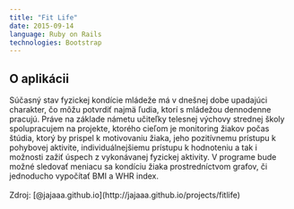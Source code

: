 ```yaml
---
title: "Fit Life"
date: 2015-09-14
language: Ruby on Rails
technologies: Bootstrap
---
```


<h2>O aplikácii</h2>
Súčasný stav fyzickej kondície mládeže má v dnešnej dobe upadajúci charakter, čo môžu potvrdiť najmä ľudia, ktorí s mládežou dennodenne pracujú. Práve na základe námetu učiteľky telesnej výchovy strednej školy spolupracujem na projekte, ktorého cieľom je monitoring žiakov počas štúdia, ktorý by prispel k motivovaniu žiaka, jeho pozitívnemu prístupu k pohybovej aktivite, individuálnejšiemu prístupu k hodnoteniu a tak i možnosti zažiť úspech z vykonávanej fyzickej aktivity. V programe bude možné sledovať meniacu sa kondíciu žiaka prostredníctvom grafov, či jednoducho vypočítať BMI a WHR index. <br><br> Zdroj: [@jajaaa.github.io](http://jajaaa.github.io/projects/fitlife)